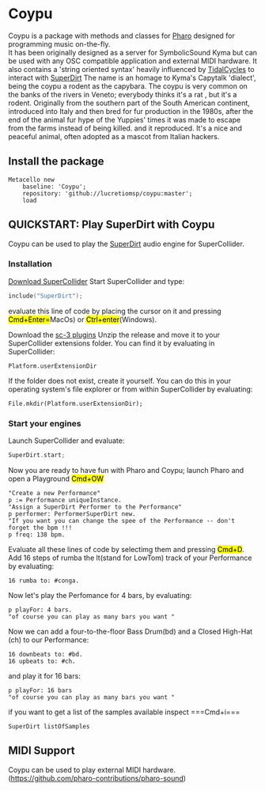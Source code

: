 # Coypu #

Coypu is a package with methods and classes for [Pharo](https://pharo.org) designed for programming music on-the-fly.\
It has been originally designed as a server for SymbolicSound Kyma but can be used with any OSC compatible application and external MIDI hardware. It also contains a 'string oriented syntax' heavily influenced by [TidalCycles](https://tidalcycles.org)
to interact with [SuperDirt](https://github.com/musikinformatik/SuperDirt)
The name is an homage to Kyma's Capytalk 'dialect', being the coypu a rodent as the capybara. The coypu is very common on the banks of the rivers in Veneto; everybody thinks it's a rat , but it's a rodent.  Originally from the southern part of the South American continent, introduced into Italy and then bred for fur production in the 1980s, after the end of the animal fur hype of the Yuppies' times it was made to escape from the farms instead of being killed. and it reproduced. It's a nice and peaceful animal, often adopted as a mascot from Italian hackers.

## Install the package 
```Smalltalk
Metacello new
    baseline: 'Coypu';
    repository: 'github://lucretiomsp/coypu:master';
    load
```

## QUICKSTART: Play SuperDirt with Coypu ##
Coypu can be used to play the [SuperDirt](https://github.com/musikinformatik/SuperDirt) audio engine for SuperCollider. 
### Installation ###
[Download SuperCollider](https://github.com/supercollider/supercollider)
Start SuperCollider and type:
```c
include("SuperDirt");
```
evaluate this line of code by placing the cursor on it and pressing <mark>Cmd+Enter=</mark>MacOs) or <mark>Ctrl+enter</mark>(Windows).

Download the [sc-3 plugins](https://github.com/supercollider/sc3-plugins/releases)
Unzip the release and move it to your SuperCollider extensions folder. You can find it by evaluating in SuperCollider:
```cplusplus
Platform.userExtensionDir
```
If the folder does not exist, create it yourself. You can do this in your operating system's file explorer or from within SuperCollider by evaluating:
```cplusplus
File.mkdir(Platform.userExtensionDir);
```
### Start your engines ###
Launch SuperCollider and evaluate:
```c
SuperDirt.start;
```
Now you are ready to have fun with Pharo and Coypu; launch Pharo and open a Playground <mark>Cmd+OW</mark>
```Smalltalk
"Create a new Performance"
p := Performance uniqueInstance.
"Assign a SuperDirt Performer to the Performance"
p performer: PerformerSuperDirt new.
"If you want you can change the spee of the Performance -- don't forget the bpm !!!
p freq: 138 bpm.
```
Evaluate all these lines of code by selectimg them and pressing <mark>Cmd+D</mark>.  
Add 16 steps of rumba the lt(stand for LowTom) track of your Performance by evaluating:
```Smalltalk
16 rumba to: #conga.
```
Now let's play the Perfomance for 4 bars, by evaluating:
```Smalltalk
p playFor: 4 bars.
"of course you can play as many bars you want "
```
Now we can add a four-to-the-floor Bass Drum(bd) and a Closed High-Hat (ch) to our Performance:
```Smalltalk
16 downbeats to: #bd.
16 upbeats to: #ch.
```
and play it for 16 bars:
```Smalltalk
p playFor: 16 bars
"of course you can play as many bars you want "
```
if you want to get a list of the samples available inspect ===Cmd+i===
```Smalltalk
SuperDirt listOfSamples
```



## MIDI Support ##
Coypu can be used to play external MIDI hardware. 
(https://github.com/pharo-contributions/pharo-sound)
